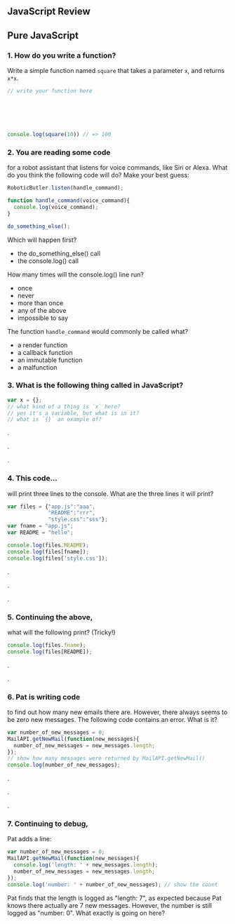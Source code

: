 ## JavaScript Review

## Pure JavaScript

### 1. How do you write a function?

Write a simple function named `square` 
that takes a parameter `x`, and returns `x*x`.

```js
// write your function here






console.log(square(10)) // => 100
```

### 2. You are reading some code
for a robot assistant that listens for voice 
commands, like Siri or Alexa. What do you think the following code will do?
Make your best guess:

```js
RoboticButler.listen(handle_command);

function handle_command(voice_command){
  console.log(voice_command);
}

do_something_else();
```

Which will happen first?

- the do_something_else() call
- the console.log() call

How many times will the console.log() line run?

- once
- never
- more than once
- any of the above
- impossible to say

The function `handle_command` would commonly be called what?

- a render function
- a callback function
- an immutable function
- a malfunction

### 3. What is the following thing called in JavaScript?

```js
var x = {};
// what kind of a thing is `x` here?
// yes it's a variable, but what is in it?
// what is `{}` an example of?
```

.

.

.

### 4. This code...

will print three lines to the console. What are the three lines it will print?

```js
var files = {"app.js":"aaa",
             "README":"rrr",
             "style.css":"sss"};
var fname = "app.js";
var README = "hello";

console.log(files.README);
console.log(files[fname]);
console.log(files['style.css']);
```

.

.

.

### 5. Continuing the above,

what will the following print? (Tricky!)

```js
console.log(files.fname);
console.log(files[README]);
```

.

.

### 6. Pat is writing code

to find out how many new emails there are. 
However, there always seems to be zero new messages. The following 
code contains an error. What is it?

```js
var number_of_new_messages = 0;
MailAPI.getNewMail(function(new_messages){
  number_of_new_messages = new_messages.length;
});
// show how many messages were returned by MailAPI.getNewMail()
console.log(number_of_new_messages);
```

.

.

.

### 7. Continuing to debug,

Pat adds a line:

```js
var number_of_new_messages = 0;
MailAPI.getNewMail(function(new_messages){
  console.log('length: ' + new_messages.length);
  number_of_new_messages = new_messages.length;
});
console.log('number: ' + number_of_new_messages); // show the count
```

  Pat finds that the length is logged as "length: 7", as expected 
  because Pat knows there actually are 7 new messages. However, 
  the number is still logged as "number: 0". What exactly is going on 
  here?

